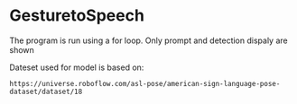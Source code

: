 # GesturetoSpeech
The program is run using a for loop. Only prompt and detection dispaly are shown

Dateset used for model is based on:
```
https://universe.roboflow.com/asl-pose/american-sign-language-pose-dataset/dataset/18
```
